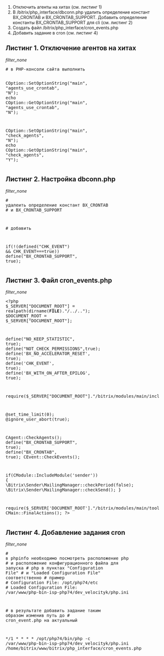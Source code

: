 <div class="article-content"><ol><li>Отключить агенты на хитах (см. листинг 1)</li><li>В /bitrix/php_interface/dbconn.php&nbsp;удалить определение констант BX_CRONTAB и&nbsp;BX_CRONTAB_SUPPORT. Добавить определение константы BX_CRONTAB_SUPPORT&nbsp;для cli (см. листинг 2)</li><li>Создать файл&nbsp;/bitrix/php_interface/cron_events.php</li><li>Добавить задание в cron (см. листинг 4)</li></ol><h2 role="button">Листинг 1. Отключение агентов на хитах</h2><i class="mi ql-syntax-copy" role="button">filter_none</i><pre class="ql-syntax hljs php" spellcheck="false"><span class="hljs-comment"># в PHP-консоли сайта выполнить</span>

COption::SetOptionString(<span class="hljs-string">"main"</span>, <span class="hljs-string">"agents_use_crontab"</span>, <span class="hljs-string">"N"</span>);
<span class="hljs-keyword">echo</span> COption::GetOptionString(<span class="hljs-string">"main"</span>, <span class="hljs-string">"agents_use_crontab"</span>, <span class="hljs-string">"N"</span>);

COption::SetOptionString(<span class="hljs-string">"main"</span>, <span class="hljs-string">"check_agents"</span>, <span class="hljs-string">"N"</span>);
<span class="hljs-keyword">echo</span> COption::GetOptionString(<span class="hljs-string">"main"</span>, <span class="hljs-string">"check_agents"</span>, <span class="hljs-string">"Y"</span>);
</pre><h2 role="button">Листинг 2. Настройка dbconn.php</h2><i class="mi ql-syntax-copy" role="button">filter_none</i><pre class="ql-syntax hljs php" spellcheck="false"><span class="hljs-comment"># удалеить определение констант BX_CRONTAB</span>
<span class="hljs-comment"># и BX_CRONTAB_SUPPORT</span>

<span class="hljs-comment"># добавить</span>

<span class="hljs-keyword">if</span>(!(defined(<span class="hljs-string">"CHK_EVENT"</span>) &amp;&amp; CHK_EVENT===<span class="hljs-keyword">true</span>))
define(<span class="hljs-string">"BX_CRONTAB_SUPPORT"</span>, <span class="hljs-keyword">true</span>);
</pre><h2 role="button">Листинг 3. Файл cron_events.php</h2><i class="mi ql-syntax-copy" role="button">filter_none</i><pre class="ql-syntax hljs php" spellcheck="false"><span class="hljs-meta">&lt;?php</span>
$_SERVER[<span class="hljs-string">"DOCUMENT_ROOT"</span>] = realpath(dirname(<span class="hljs-keyword">__FILE__</span>).<span class="hljs-string">"/../.."</span>);
$DOCUMENT_ROOT = $_SERVER[<span class="hljs-string">"DOCUMENT_ROOT"</span>];

define(<span class="hljs-string">"NO_KEEP_STATISTIC"</span>, <span class="hljs-keyword">true</span>);
define(<span class="hljs-string">"NOT_CHECK_PERMISSIONS"</span>,<span class="hljs-keyword">true</span>);
define(<span class="hljs-string">'BX_NO_ACCELERATOR_RESET'</span>, <span class="hljs-keyword">true</span>);
define(<span class="hljs-string">'CHK_EVENT'</span>, <span class="hljs-keyword">true</span>);
define(<span class="hljs-string">'BX_WITH_ON_AFTER_EPILOG'</span>, <span class="hljs-keyword">true</span>);

<span class="hljs-keyword">require</span>($_SERVER[<span class="hljs-string">"DOCUMENT_ROOT"</span>].<span class="hljs-string">"/bitrix/modules/main/include/prolog_before.php"</span>);

@set_time_limit(<span class="hljs-number">0</span>);
@ignore_user_abort(<span class="hljs-keyword">true</span>);

CAgent::CheckAgents();
define(<span class="hljs-string">"BX_CRONTAB_SUPPORT"</span>, <span class="hljs-keyword">true</span>);
define(<span class="hljs-string">"BX_CRONTAB"</span>, <span class="hljs-keyword">true</span>);
CEvent::CheckEvents();

<span class="hljs-keyword">if</span>(CModule::IncludeModule(<span class="hljs-string">'sender'</span>))
{
\Bitrix\Sender\MailingManager::checkPeriod(<span class="hljs-keyword">false</span>);
\Bitrix\Sender\MailingManager::checkSend();
}

<span class="hljs-keyword">require</span>($_SERVER[<span class="hljs-string">'DOCUMENT_ROOT'</span>].<span class="hljs-string">"/bitrix/modules/main/tools/backup.php"</span>);
CMain::FinalActions();
<span class="hljs-meta">?&gt;</span>
</pre><h2 role="button">Листинг 4. Добавление задания cron</h2><i class="mi ql-syntax-copy" role="button">filter_none</i><pre class="ql-syntax hljs php" spellcheck="false"><span class="hljs-comment"># в phpinfo необходимо посмотреть расположение php</span>
<span class="hljs-comment"># и расположение конфигурационного файла для запуска</span>
<span class="hljs-comment"># php в пунктах "Configuration File"</span>
<span class="hljs-comment"># и "Loaded Configuration File" соответственно</span>
<span class="hljs-comment"># пример</span>
<span class="hljs-comment"># Configuration File: /opt/php74/etc</span>
<span class="hljs-comment"># Loaded Configuration File: /var/www/php-bin-isp-php74/dev_velocityk/php.ini</span>

<span class="hljs-comment"># в результате добавить задание таким образом изменив путь до</span>
<span class="hljs-comment"># cron_event.php на актуальный</span>

*/<span class="hljs-number">1</span> * * * * /opt/php74/bin/php -c /<span class="hljs-keyword">var</span>/www/php-bin-isp-php74/dev_velocityk/php.ini /home/bitrix/www/bitrix/php_interface/cron_events.php
</pre></div>